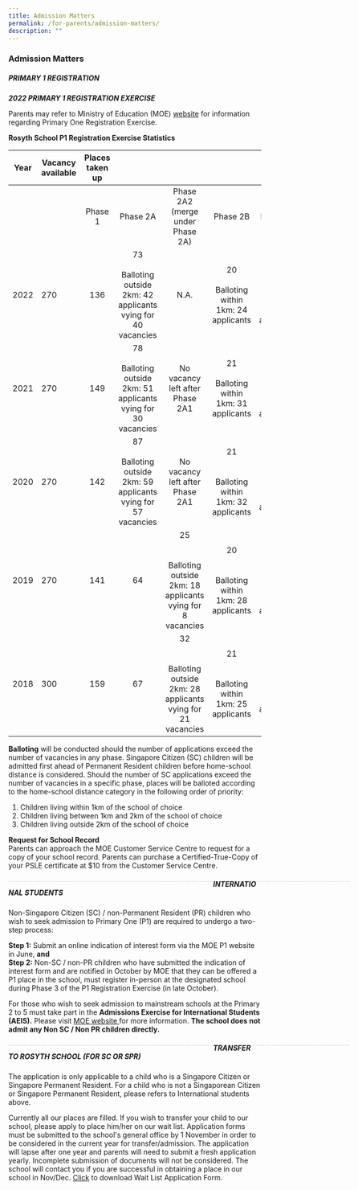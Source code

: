 ```yaml
---
title: Admission Matters
permalink: /for-parents/admission-matters/
description: ""
---
```

### Admission Matters

##### PRIMARY 1 REGISTRATION

***2022 PRIMARY 1 REGISTRATION EXERCISE***

Parents may refer to Ministry of Education (MOE) [website](https://www.moe.gov.sg/primary/p1-registration/registration-phases-key-dates) for information regarding Primary One Registration Exercise.  


**Rosyth School P1 Registration Exercise Statistics**

| Year | Vacancy available | Places taken up |  |  |  |  |
|---|---|:---:|:---:|:---:|:---:|:---:|
|   |   | Phase 1 | Phase 2A | Phase 2A2<br>(merge under Phase 2A) | Phase 2B | Phase 2C |
| 2022 | 270 | 136 | 73<br> <br>Balloting outside 2km: 42 applicants  vying for 40 vacancies |  N.A.<br> | 20<br> <br>Balloting within 1km: 24 applicants | 41<br> <br>Balloting within 1km: 125 applicants |
| 2021 | 270 | 149 | 78<br> <br>Balloting outside 2km: 51 applicants  vying for 30 vacancies |  No<br>vacancy left after Phase 2A1 | 21<br> <br>Balloting within 1km: 31 applicants | 22<br> <br>Balloting within 1km: 99 applicants |
| 2020 | 270  |  142 |  87<br><br>Balloting outside 2km: 59 applicants vying for 57 vacancies |  No<br>vacancy left after Phase 2A1 |  21<br><br><br>Balloting within 1km: 32 applicants | 20 <br><br>Balloting within 1km: 93 applicants  |
|  2019 | 270  |  141 | 64  |  25<br><br><br>Balloting outside 2km: 18 applicants vying for 8 vacancies |  20<br><br><br>Balloting within 1km: 28 applicants |  20<br><br><br>Balloting within 1km: 76 applicants |
|  2018 | 300  | 159  | 67  |  32<br><br><br>Balloting outside 2km: 28 applicants vying for 21 vacancies |  21<br><br><br>Balloting within 1km: 25 applicants | 21 <br><br>Balloting within 1km: 100 applicants |


**Balloting** will be conducted should the number of applications exceed the number of vacancies in any phase. Singapore Citizen (SC) children will be admitted first ahead of Permanent Resident children before home-school distance is considered. Should the number of SC applications exceed the number of vacancies in a specific phase, places will be balloted according to the home-school distance category in the following order of priority: 
1)  Children living within 1km of the school of choice 
2) Children living between 1km and 2km of the school of choice 
3) Children living outside 2km of the school of choice 


**Request for School Record** <br>
Parents can approach the MOE Customer Service Centre to request for a copy of your school record. Parents can purchase a Certified-True-Copy of your PSLE certificate at $10 from the Customer Service Centre.

<div style="line-height: 19.6px; width: 408px; float: left;"><div style="margin-top: 8px; margin-bottom: 8px; line-height: 19.6px; width: 680px; border-bottom: 1px dashed rgb(204, 204, 204); height: 1px; clear: both;"></div></div>

##### INTERNATIONAL STUDENTS

Non-Singapore Citizen (SC) / non-Permanent Resident (PR) children who wish to seek admission to Primary One (P1) are required to undergo a two-step process:

**Step 1:** Submit an online indication of interest form via the MOE P1 website in June, **and** <br>
**Step 2:** Non-SC / non-PR children who have submitted the indication of interest form and are notified in October by MOE that they can be offered a P1 place in the school, must register in-person at the designated school during Phase 3 of the P1 Registration Exercise (in late October). 

For those who wish to seek admission to mainstream schools at the Primary 2 to 5 must take part in the **Admissions Exercise for International Students (AEIS).** Please visit [MOE website ](https://www.moe.gov.sg/admissions/international-students) for more information. **The school does not admit any Non SC / Non PR children directly.**

<div style="line-height: 19.6px; width: 408px; float: left;"><div style="margin-top: 8px; margin-bottom: 8px; line-height: 19.6px; width: 680px; border-bottom: 1px dashed rgb(204, 204, 204); height: 1px; clear: both;"></div></div>

##### TRANSFER TO ROSYTH SCHOOL (FOR SC OR SPR)

The application is only applicable to a child who is a Singapore Citizen or Singapore Permanent Resident. For a child who is not a Singaporean Citizen or Singapore Permanent Resident, please refers to International students above. 

Currently all our places are filled. If you wish to transfer your child to our school, please apply to place him/her on our wait list. Application forms must be submitted to the school's general office by 1 November in order to be considered in the current year for transfer/admission. The application will lapse after one year and parents will need to submit a fresh application yearly. Incomplete submission of documents will not be considered. The school will contact you if you are successful in obtaining a place in our school in Nov/Dec. [Click]([](/files/2022%20Wait%20List%20Application%20Form.pdf)) to download Wait List Application Form.